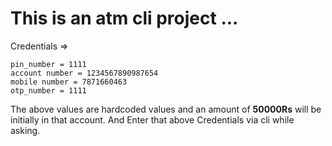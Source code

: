 # This is an atm cli project ...

Credentials =>

    pin_number = 1111 
    account number = 1234567890987654
    mobile number = 7871660463
    otp_number = 1111

The above values are hardcoded values and an amount of **50000Rs** will be initially in that account.
And Enter that above Credentials via cli while asking.
